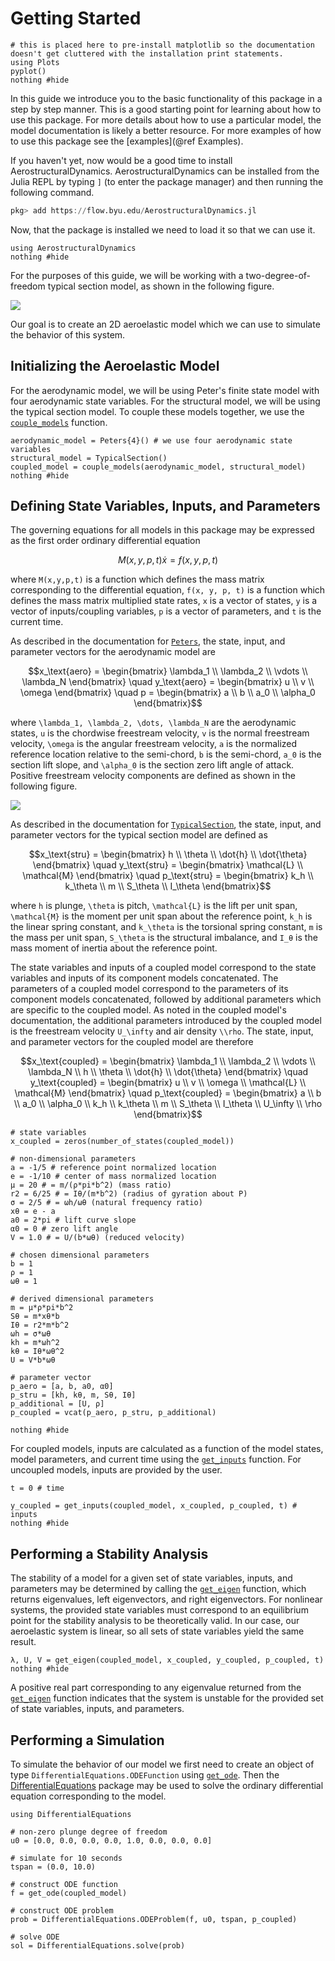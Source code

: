 # Getting Started

```@setup guide
# this is placed here to pre-install matplotlib so the documentation doesn't get cluttered with the installation print statements.
using Plots
pyplot()
nothing #hide
```

In this guide we introduce you to the basic functionality of this package in a step by step manner.  This is a good starting point for learning about how to use this package.  For more details about how to use a particular model, the model documentation is likely a better resource.  For more examples of how to use this package see the [examples](@ref Examples).

If you haven't yet, now would be a good time to install AerostructuralDynamics.  AerostructuralDynamics can be installed from the Julia REPL by typing `]` (to enter the package manager) and then running the following command.
```julia
pkg> add https://flow.byu.edu/AerostructuralDynamics.jl
```

Now, that the package is installed we need to load it so that we can use it.

```@example guide
using AerostructuralDynamics
nothing #hide
```

For the purposes of this guide, we will be working with a two-degree-of-freedom typical section model, as shown in the following figure.

![](typical-section.svg)

Our goal is to create an 2D aeroelastic model which we can use to simulate the behavior of this system.

## Initializing the Aeroelastic Model

For the aerodynamic model, we will be using Peter's finite state model with four aerodynamic state variables.  For the structural model, we will be using the typical section model.  To couple these models together, we use the [`couple_models`](@ref) function.  

```@example guide
aerodynamic_model = Peters{4}() # we use four aerodynamic state variables
structural_model = TypicalSection()
coupled_model = couple_models(aerodynamic_model, structural_model)
nothing #hide
```

## Defining State Variables, Inputs, and Parameters

The governing equations for all models in this package may be expressed as the first order ordinary differential equation
```math
M(x,y,p,t)\dot{x} = f(x,y,p,t)
```
where ``M(x,y,p,t)`` is a function which defines the mass matrix corresponding to the differential equation, ``f(x, y, p, t)`` is a function which defines the mass matrix multiplied state rates, ``x`` is a vector of states, ``y`` is a vector of inputs/coupling variables, ``p`` is a vector of parameters, and ``t`` is the current time.

As described in the documentation for [`Peters`](@ref), the state, input, and parameter vectors for the aerodynamic model are
```math
x_\text{aero} = \begin{bmatrix} \lambda_1 \\ \lambda_2 \\ \vdots \\ \lambda_N \end{bmatrix} \quad
y_\text{aero} = \begin{bmatrix} u \\ v \\ \omega \end{bmatrix} \quad
p = \begin{bmatrix} a \\ b \\ a_0 \\ \alpha_0 \end{bmatrix}
```
where ``\lambda_1, \lambda_2, \dots, \lambda_N`` are the aerodynamic states,
``u`` is the chordwise freestream velocity, ``v`` is the normal freestream velocity, ``\omega`` is the angular freestream velocity, ``a`` is the normalized reference location relative to the semi-chord, ``b`` is the semi-chord, ``a_0`` is the section lift slope, and ``\alpha_0`` is the section zero lift angle of attack.  Positive freestream velocity components are defined as shown in the following figure.

![](airfoil.svg)

As described in the documentation for [`TypicalSection`](@ref), the state, input, and parameter vectors for the typical section model are defined as
```math
x_\text{stru} = \begin{bmatrix} h \\ \theta \\ \dot{h} \\ \dot{\theta} \end{bmatrix} \quad y_\text{stru} = \begin{bmatrix} \mathcal{L} \\ \mathcal{M} \end{bmatrix} \quad p_\text{stru} = \begin{bmatrix} k_h \\ k_\theta \\ m \\ S_\theta \\ I_\theta \end{bmatrix}
```
where ``h`` is plunge, ``\theta`` is pitch, ``\mathcal{L}`` is the lift per unit span, ``\mathcal{M}`` is the moment per unit span about the reference point, ``k_h`` is the linear spring constant, and ``k_\theta`` is the torsional spring constant, ``m`` is the mass per unit span, ``S_\theta`` is the structural imbalance, and ``I_θ`` is the mass moment of inertia about the reference point.

The state variables and inputs of a coupled model correspond to the state variables and inputs of its component models concatenated.  The parameters of a coupled model correspond to the parameters of its component models concatenated, followed by additional parameters which are specific to the coupled model.  As noted in the coupled model's documentation, the additional parameters introduced by the coupled model is the freestream velocity ``U_\infty`` and air density ``\\rho``.  The state, input, and parameter vectors for the coupled model are therefore
```math
x_\text{coupled} = \begin{bmatrix} \lambda_1 \\ \lambda_2 \\ \vdots \\ \lambda_N \\ h \\ \theta \\ \dot{h} \\ \dot{\theta} \end{bmatrix} \quad y_\text{coupled} = \begin{bmatrix} u \\ v \\ \omega \\ \mathcal{L} \\ \mathcal{M} \end{bmatrix} \quad p_\text{coupled} = \begin{bmatrix} a \\ b \\ a_0 \\ \alpha_0 \\ k_h \\ k_\theta \\ m \\ S_\theta \\ I_\theta \\ U_\infty \\ \rho \end{bmatrix}
```

```@example guide
# state variables
x_coupled = zeros(number_of_states(coupled_model))

# non-dimensional parameters
a = -1/5 # reference point normalized location
e = -1/10 # center of mass normalized location
μ = 20 # = m/(ρ*pi*b^2) (mass ratio)
r2 = 6/25 # = Iθ/(m*b^2) (radius of gyration about P)
σ = 2/5 # = ωh/ωθ (natural frequency ratio)
xθ = e - a
a0 = 2*pi # lift curve slope
α0 = 0 # zero lift angle
V = 1.0 # = U/(b*ωθ) (reduced velocity)

# chosen dimensional parameters
b = 1
ρ = 1
ωθ = 1

# derived dimensional parameters
m = μ*ρ*pi*b^2
Sθ = m*xθ*b
Iθ = r2*m*b^2
ωh = σ*ωθ
kh = m*ωh^2
kθ = Iθ*ωθ^2
U = V*b*ωθ

# parameter vector
p_aero = [a, b, a0, α0]
p_stru = [kh, kθ, m, Sθ, Iθ]
p_additional = [U, ρ]
p_coupled = vcat(p_aero, p_stru, p_additional)

nothing #hide
```

For coupled models, inputs are calculated as a function of the model states, model parameters, and current time using the [`get_inputs`](@ref) function.  For uncoupled models, inputs are provided by the user.

```@example guide
t = 0 # time

y_coupled = get_inputs(coupled_model, x_coupled, p_coupled, t) # inputs
nothing #hide
```

## Performing a Stability Analysis

The stability of a model for a given set of state variables, inputs, and parameters may be determined by calling the [`get_eigen`](@ref) function, which returns eigenvalues, left eigenvectors, and right eigenvectors.  For nonlinear systems, the provided state variables must correspond to an equilibrium point for the stability analysis to be theoretically valid.  In our case, our aeroelastic system is linear, so all sets of state variables yield the same result.

```@example guide
λ, U, V = get_eigen(coupled_model, x_coupled, y_coupled, p_coupled, t)
nothing #hide
```

A positive real part corresponding to any eigenvalue returned from the [`get_eigen`](@ref) function indicates that the system is unstable for the provided set of state variables, inputs, and parameters.

## Performing a Simulation

To simulate the behavior of our model we first need to create an object of type `DifferentialEquations.ODEFunction` using [`get_ode`](@ref).  Then the [DifferentialEquations](https://github.com/SciML/DifferentialEquations.jl) package may be used to solve the ordinary differential equation corresponding to the model.

```@example guide
using DifferentialEquations

# non-zero plunge degree of freedom
u0 = [0.0, 0.0, 0.0, 0.0, 1.0, 0.0, 0.0, 0.0]

# simulate for 10 seconds
tspan = (0.0, 10.0)

# construct ODE function
f = get_ode(coupled_model)

# construct ODE problem
prob = DifferentialEquations.ODEProblem(f, u0, tspan, p_coupled)

# solve ODE
sol = DifferentialEquations.solve(prob)

```
